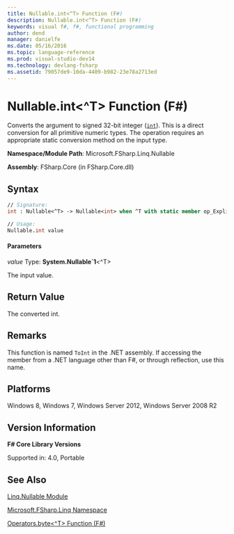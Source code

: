 ```yaml
---
title: Nullable.int<^T> Function (F#)
description: Nullable.int<^T> Function (F#)
keywords: visual f#, f#, functional programming
author: dend
manager: danielfe
ms.date: 05/16/2016
ms.topic: language-reference
ms.prod: visual-studio-dev14
ms.technology: devlang-fsharp
ms.assetid: 79057de9-10da-4409-b982-23e78a2713ed
---
```


# Nullable.int<^T> Function (F#)

Converts the argument to signed 32-bit integer ([`int`](https://msdn.microsoft.com/library/025d5455-3622-4ea5-9573-3ecbd4ee1375)). This is a direct conversion for all primitive numeric types. The operation requires an appropriate static conversion method on the input type.

**Namespace/Module Path**: Microsoft.FSharp.Linq.Nullable

**Assembly**: FSharp.Core (in FSharp.Core.dll)


## Syntax

```fsharp
// Signature:
int : Nullable<^T> -> Nullable<int> when ^T with static member op_Explicit and ^T : (new : unit ->  ^T) and ^T : struct and ^T :> ValueType

// Usage:
Nullable.int value
```

#### Parameters
*value*
Type: **System.Nullable&#96;1**&lt;^T&gt;


The input value.

## Return Value
The converted int.

## Remarks
This function is named `ToInt` in the .NET assembly. If accessing the member from a .NET language other than F#, or through reflection, use this name.


## Platforms
Windows 8, Windows 7, Windows Server 2012, Windows Server 2008 R2

## Version Information
**F# Core Library Versions**

Supported in: 4.0, Portable

## See Also
[Linq.Nullable Module](Linq.Nullable-Module-%5BFSharp%5D.md)

[Microsoft.FSharp.Linq Namespace](Microsoft.FSharp.Linq-Namespace-%5BFSharp%5D.md)

[Operators.byte&lt;^T&gt; Function (F#)](https://msdn.microsoft.com/library/b87dc8ce-d08f-4fec-b1c7-3fab94640902)
